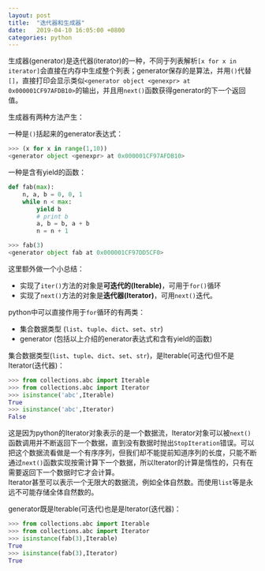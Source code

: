 ```yaml
---
layout: post
title:  "迭代器和生成器"
date:   2019-04-10 16:05:00 +0800
categories: python
---
```

生成器(generator)是迭代器(iterator)的一种，不同于列表解析`[x for x in iterator]`会直接在内存中生成整个列表；generator保存的是算法，并用`()`代替`[]`，直接打印会显示类似`<generator object <genexpr> at 0x000001CF97AFDB10>`的输出，并且用`next()`函数获得generator的下一个返回值。  

生成器有两种方法产生：  

一种是`()`括起来的generator表达式：  

```python
>>> (x for x in range(1,10))
<generator object <genexpr> at 0x000001CF97AFDB10>
```

一种是含有yield的函数：

```python
def fab(max):
    n, a, b = 0, 0, 1
    while n < max:
        yield b
        # print b
        a, b = b, a + b
        n = n + 1
```

```python
>>> fab(3)
<generator object fab at 0x000001CF97DD5CF0>
```

这里额外做一个小总结：  

- 实现了`iter()`方法的对象是**可迭代的(Iterable)**，可用于`for()`循环
- 实现了`next()`方法的对象是**迭代器(Iterator)**，可用`next()`迭代。  

python中可以直接作用于`for`循环的有两类：

- 集合数据类型 (`list`、`tuple`、`dict`、`set`、`str`)
- generator (包括以上介绍的enerator表达式和含有yield的函数)

集合数据类型(`list`、`tuple`、`dict`、`set`、`str`)，是Iterable(可迭代)但不是Iterator(迭代器)：

```python
>>> from collections.abc import Iterable
>>> from collections.abc import Iterator
>>> isinstance('abc',Iterable)
True
>>> isinstance('abc',Iterator)
False
```

这是因为python的Iterator对象表示的是一个数据流，Iterator对象可以被`next()`函数调用并不断返回下一个数据，直到没有数据时抛出`StopIteration`错误。可以把这个数据流看做是一个有序序列，但我们却不能提前知道序列的长度，只能不断通过`next()`函数实现按需计算下一个数据，所以Iterator的计算是惰性的，只有在需要返回下一个数据时它才会计算。  
Iterator甚至可以表示一个无限大的数据流，例如全体自然数。而使用`list`等是永远不可能存储全体自然数的。

generator既是Iterable(可迭代)也是是Iterator(迭代器)：

```python
>>> from collections.abc import Iterable
>>> from collections.abc import Iterator
>>> isinstance(fab(3),Iterable)
True
>>> isinstance(fab(3),Iterator)
True
```